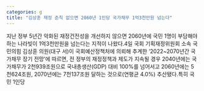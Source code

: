 ```yaml
---
categories: g
title: "김상훈 재정 준칙 없으면 2060년 1인당 국가채무 1억3천만원 넘는다"
---
```

지난 정부 5년간 악화된 재정건전성을 개선하지 않으면 2060년에 국민 1명이 부담해야 하는 나라빚이 1억3천만원을 넘는다는 지적이 나왔다.4일 국회 기획재정위원회 소속 국민의힘 김상훈 의원(대구 서)이 국회예산정책처에 의뢰해 추계한 ‘2022~2070년간 국가채무 장기 전망’에 따르면, 전 정부의 재정정책과 제도가 지속될 경우 2040년에는 국가채무가 2천939조원으로 국내총생산(GDP) 대비 100%를 넘어서고 2060년에는 5천624조원, 2070년에는 7천137조원 달하는 것으로(연평균 4.0%) 추산됐다.특히 국민 1인당